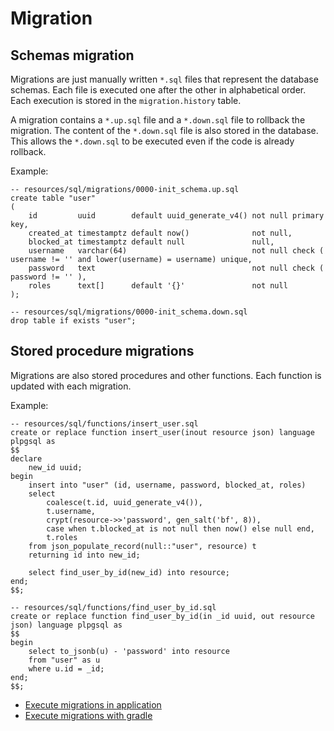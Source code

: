 # Migration
## Schemas migration
Migrations are just manually written `*.sql` files that represent the database schemas.
Each file is executed one after the other in alphabetical order.
Each execution is stored in the `migration.history` table.

A migration contains a `*.up.sql` file and a `*.down.sql` file to rollback the migration.
The content of the `*.down.sql` file is also stored in the database.
This allows the `*.down.sql` to be executed even if the code is already rollback.

Example:
```postgresql
-- resources/sql/migrations/0000-init_schema.up.sql
create table "user"
(
    id         uuid        default uuid_generate_v4() not null primary key,
    created_at timestamptz default now()              not null,
    blocked_at timestamptz default null               null,
    username   varchar(64)                            not null check ( username != '' and lower(username) = username) unique,
    password   text                                   not null check ( password != '' ),
    roles      text[]      default '{}'               not null
);
```

```postgresql
-- resources/sql/migrations/0000-init_schema.down.sql
drop table if exists "user";
```
## Stored procedure migrations

Migrations are also stored procedures and other functions.
Each function is updated with each migration.

Example:
```postgresql
-- resources/sql/functions/insert_user.sql
create or replace function insert_user(inout resource json) language plpgsql as
$$
declare
    new_id uuid;
begin
    insert into "user" (id, username, password, blocked_at, roles)
    select
        coalesce(t.id, uuid_generate_v4()),
        t.username,
        crypt(resource->>'password', gen_salt('bf', 8)),
        case when t.blocked_at is not null then now() else null end,
        t.roles
    from json_populate_record(null::"user", resource) t
    returning id into new_id;

    select find_user_by_id(new_id) into resource;
end;
$$;
```

```postgresql
-- resources/sql/functions/find_user_by_id.sql
create or replace function find_user_by_id(in _id uuid, out resource json) language plpgsql as
$$
begin
    select to_jsonb(u) - 'password' into resource
    from "user" as u
    where u.id = _id;
end;
$$;
```

* [Execute migrations in application](./migrations-application.md)
* [Execute migrations with gradle](./migrations-gradle.md)

